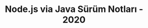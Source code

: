 ﻿---
title: Node.js via Java Sürüm Notları - 2020
type: docs
weight: 10
url: /tr/java/node-js-via-java-release-notes-2020/
---
